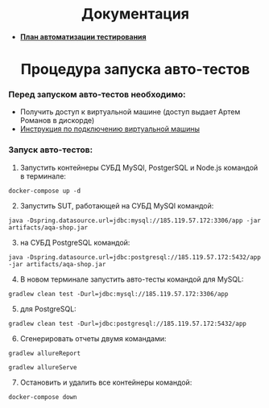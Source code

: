 <h1 align="center">Документация</h1>

* #### [План автоматизации тестирования](http://example.com)

<h1 align="center">Процедура запуска авто-тестов</h1>

### Перед запуском авто-тестов необходимо:  
* Получить доступ к виртуальной машине (доступ выдает Артем Романов в дискорде)   
* [Инструкция по подключению виртуальной машины](https://github.com/netology-code/aqa-homeworks/blob/master/docker/timeweb-instruction.md)  

### Запуск авто-тестов:
1. Запустить контейнеры СУБД MySQl, PostgerSQL и Node.js командой в терминале:
```
docker-compose up -d
```
2. Запустить SUT, работающей на СУБД MySQl командой:
```
java -Dspring.datasource.url=jdbc:mysql://185.119.57.172:3306/app -jar artifacts/aqa-shop.jar
```
3. на СУБД PostgreSQL командой:
```
java -Dspring.datasource.url=jdbc:postgresql://185.119.57.172:5432/app -jar artifacts/aqa-shop.jar
```

4. В новом терминале запустить авто-тесты командой для MySQL:
```
gradlew clean test -Durl=jdbc:mysql://185.119.57.172:3306/app
```

5. для PostgreSQL:
```
gradlew clean test -Durl=jdbc:postgresql://185.119.57.172:5432/app
```

6. Сгенерировать отчеты двумя командами:
```
gradlew allureReport
```
```
gradlew allureServe
```
7. Остановить и удалить все контейнеры командой:
```
docker-compose down 
```
